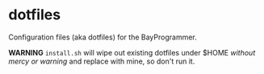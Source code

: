 dotfiles
========

Configuration files (aka dotfiles) for the BayProgrammer.

**WARNING** `install.sh` will wipe out existing dotfiles under $HOME
*without mercy or warning* and replace with mine, so don't run it.
